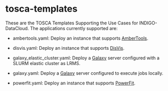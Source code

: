 # tosca-templates
These are the TOSCA Templates Supporting the Use Cases for INDIGO-DataCloud.
The applications currently supported are:

* ambertools.yaml: Deploy an instance that supports [AmberTools](http://ambermd.org).

* disvis.yaml: Deploy an instance that supports [DisVis](https://github.com/haddocking/disvis.git).

* galaxy_elastic_cluster.yaml:  Deploy a [Galaxy](http://galaxyproject.org/) server configured with a SLURM elastic cluster as LRMS.

* galaxy.yaml: Deploy a [Galaxy](http://galaxyproject.org/) server configured to execute jobs locally.

* powerfit.yaml: Deploy an instance that supports [PowerFit](https://github.com/haddocking/disvis.git).
